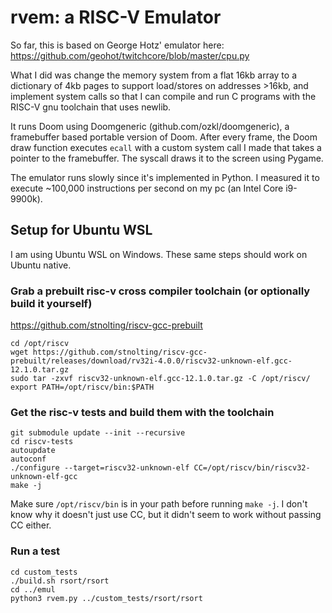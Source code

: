 # rvem: a RISC-V Emulator

So far, this is based on George Hotz' emulator here: https://github.com/geohot/twitchcore/blob/master/cpu.py

What I did was change the memory system from a flat 16kb array to a dictionary of 4kb pages to support load/stores on addresses >16kb, and implement system calls so that I can compile and run C programs with the RISC-V gnu toolchain that uses newlib.

It runs Doom using Doomgeneric (github.com/ozkl/doomgeneric), a framebuffer based portable version of Doom. After every frame, the Doom draw function executes `ecall` with a custom system call I made that takes a pointer to the framebuffer. The syscall draws it to the screen using Pygame.

The emulator runs slowly since it's implemented in Python. I measured it to execute ~100,000 instructions per second on my pc (an Intel Core i9-9900k).

## Setup for Ubuntu WSL

I am using Ubuntu WSL on Windows. These same steps should work on Ubuntu native.

### Grab a prebuilt risc-v cross compiler toolchain (or optionally build it yourself)

https://github.com/stnolting/riscv-gcc-prebuilt

```
cd /opt/riscv
wget https://github.com/stnolting/riscv-gcc-prebuilt/releases/download/rv32i-4.0.0/riscv32-unknown-elf.gcc-12.1.0.tar.gz
sudo tar -zxvf riscv32-unknown-elf.gcc-12.1.0.tar.gz -C /opt/riscv/
export PATH=/opt/riscv/bin:$PATH
```

### Get the risc-v tests and build them with the toolchain

```
git submodule update --init --recursive
cd riscv-tests
autoupdate
autoconf
./configure --target=riscv32-unknown-elf CC=/opt/riscv/bin/riscv32-unknown-elf-gcc
make -j
```

Make sure `/opt/riscv/bin` is in your path before running `make -j`. I don't know why it doesn't just use CC, but it didn't seem to work without passing CC either.


### Run a test

```
cd custom_tests
./build.sh rsort/rsort
cd ../emul
python3 rvem.py ../custom_tests/rsort/rsort
```

